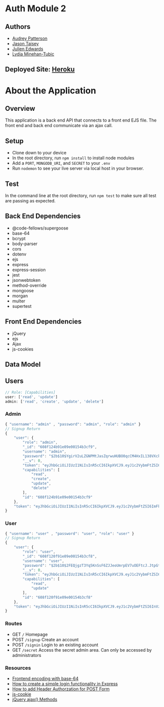 # Auth Module 2
## Authors
- [Audrey Patterson](https://github.com/arpatterson31)
- [Jason Taisey](https://github.com/JTaisey389)
- [Julien Edwards](https://github.com/TrunkOfUkuleles)
- [Lydia Minehan-Tubic](https://github.com/LydiaMT)
## Deployed Site: [Heroku](https://auth-module-2.herokuapp.com/)

# About the Application
## Overview

This application is a back end API that connects to a front end EJS file. The front end and back end communicate via an ajax call. 

## Setup
- Clone down to your device
- In the root directory, run `npm install` to install node modules
- Add a `PORT`, `MONGODB_URI`, and `SECRET` to your `.env`
- Run `nodemon` to see your live server via local host in your browser.

## Test
In the command line at the root directory, run `npm test` to make sure all test are passing as expected.

## Back End Dependencies

- @code-fellows/supergoose
- base-64
- bcrypt
- body-parser
- cors
- dotenv
- ejs
- express
- express-session
- jest
- jsonwebtoken
- method-override
- mongoose
- morgan
- multer
- supertest

## Front End Dependencies

- jQuery
- ejs
- Ajax
- js-cookies


## Data Model
## Users

```js
// Role: [Capabilities]
user: ['read', 'update'] 
admin: ['read', 'create', 'update', 'delete']
```

### Admin 
```js
{ "username": "admin" , "password": "admin", "role": "admin" }
// Signup Return
{
    "user": {
        "role": "admin",
        "_id": "608f124b91e09e00154b3cf9",
        "username": "admin",
        "password": "$2b$10$YgirV2uLZGNPMtJasZqrwuHUBO0qcCM4HxIL138VXckqClpbqFfpm",
        "__v": 0,
        "token": "eyJhbGciOiJIUzI1NiIsInR5cCI6IkpXVCJ9.eyJ1c2VybmFtZSI6ImFkbWluIiwiaWF0IjoxNjE5OTg5MDY3fQ.dFzFR4AFxQIxf66Aq3puYSf7tSMrwvB9IJloAVezL3Y",
        "capabilities": [
            "read",
            "create",
            "update",
            "delete"
        ],
        "id": "608f124b91e09e00154b3cf9"
    },
    "token": "eyJhbGciOiJIUzI1NiIsInR5cCI6IkpXVCJ9.eyJ1c2VybmFtZSI6ImFkbWluIiwiaWF0IjoxNjE5OTg5MDY3fQ.dFzFR4AFxQIxf66Aq3puYSf7tSMrwvB9IJloAVezL3Y"
}
```
### User
```js
{ "username": "user" , "password": "user", "role": "user" }
// Signup Return
{
    "user": {
        "role": "user",
        "_id": "608f120f91e09e00154b3cf8",
        "username": "user",
        "password": "$2b$10$2FEQjgzT3Yq5KnSsF6ZJJeoUmrpEV7uOEFtcJ.JtpGtLmRDb/nJ5S",
        "__v": 0,
        "token": "eyJhbGciOiJIUzI1NiIsInR5cCI6IkpXVCJ9.eyJ1c2VybmFtZSI6InVzZXIiLCJpYXQiOjE2MTk5ODkwMDd9.Rcgqesi4k9hizuDyU1WlXL24PQjl4ca0LF61Lzrxhdk",
        "capabilities": [
            "read",
            "update"
        ],
        "id": "608f120f91e09e00154b3cf8"
    },
    "token": "eyJhbGciOiJIUzI1NiIsInR5cCI6IkpXVCJ9.eyJ1c2VybmFtZSI6InVzZXIiLCJpYXQiOjE2MTk5ODkwMDd9.Rcgqesi4k9hizuDyU1WlXL24PQjl4ca0LF61Lzrxhdk"
}
```

### Routes

- GET `/` Homepage
- POST `/signup` Create an account
- POST `/signin` Login to an existing account
- GET `/secret` Access the secret admin area. Can only be accessed by administrators

### Resources
- [Frontend encoding with base-64](https://gist.github.com/brandonmwest/a2632d0a65088a20c00a)
- [How to create a simple login functionality in Express](https://medium.com/weekly-webtips/how-to-create-a-simple-login-functionality-in-express-5274c44c20df)
- [How to add Header Authorzation for POST Form](https://stackoverflow.com/questions/32901015/how-to-add-header-authorization-for-post-form-using-js-ajax-jquery/58964440#58964440)
- [js-cookie](https://github.com/js-cookie/js-cookie)
- [jQuery ajax() Methods](https://www.w3schools.com/jquery/ajax_ajax.asp)